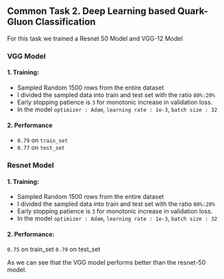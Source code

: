 ## Common Task 2.  Deep Learning based Quark-Gluon Classification

For this task we trained a Resnet 50 Model and VGG-12 Model

### VGG Model
#### 1. Training:
- Sampled Random 1500 rows from the entire dataset
- I divided the sampled data into train and test set with the ratio `80%:20%`
- Early stopping patience is `3` for monotonic increase in validation loss.
- In the model `optimizer : Adam`, `learning rate : 1e-3`, `batch size : 32`
#### 2. Performance
- `0.79` on `train_set`
- `0.77` on `test_set`

### Resnet Model
#### 1. Training:
- Sampled Random 1500 rows from the entire dataset
- I divided the sampled data into train and test set with the ratio `80%:20%`
- Early stopping patience is `3` for monotonic increase in validation loss.
- In the model `optimizer : Adam`, `learning rate : 1e-3`, `batch size : 32`

#### 2. Performance:
`0.75` on train_set
`0.70` on test_set

As we can see that the VGG model performs better than the resnet-50 model.
